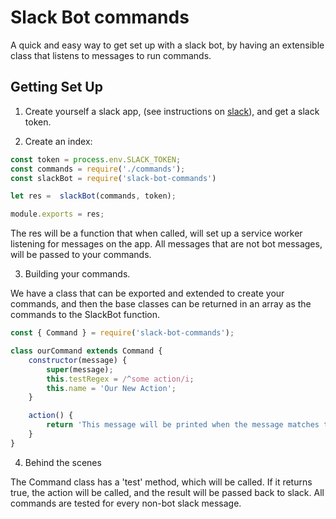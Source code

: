 # Slack Bot commands

A quick and easy way to get set up with a slack bot, by having an extensible class that listens to messages to run commands.

## Getting Set Up

1. Create yourself a slack app, (see instructions on [slack](https://api.slack.com/slack-apps)), and get a slack token.

2. Create an index:

```js
const token = process.env.SLACK_TOKEN;
const commands = require('./commands');
const slackBot = require('slack-bot-commands')

let res =  slackBot(commands, token);

module.exports = res;
```

The res will be a function that when called, will set up a service worker listening for messages on the app. All messages that are not bot messages, will be passed to your commands.

3. Building your commands.

We have a class that can be exported and extended to create your commands, and then the base classes can be returned in an array as the commands to the SlackBot function.

```js
const { Command } = require('slack-bot-commands');

class ourCommand extends Command {
	constructor(message) {
		super(message);
		this.testRegex = /^some action/i;
		this.name = 'Our New Action';
	}

	action() {
		return 'This message will be printed when the message matches the regex';
	}
}
```

4. Behind the scenes

The Command class has a 'test' method, which will be called. If it returns true, the action will be called, and the result will be passed back to slack. All commands are tested for every non-bot slack message.
